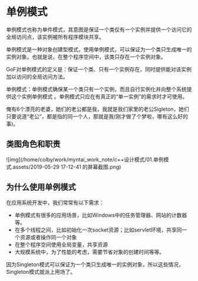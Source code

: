 # 单例模式

单例模式也称为单件模式，其意图是保证一个类仅有一个实例并提供一个访问它的全局访问点，该实例被所有程序模块共享。

单例模式是一种对象创建型模式，使用单例模式，可以保证为一个类只生成唯一的实例对象。也就是说，在整个程序空间中，该类只存在一个实例对象。    

GoF对单例模式的定义是：保证一个类、只有一个实例存在，同时提供能对该实例加以访问的全局访问方法。

单例模式：单例模式确保某一个类只有一个实例，而且自行实例化并向整个系统提供这个实例单例模式  。单例模式只应在有真正的“单一实例”的需求时才可使用。  

俺有6个漂亮的老婆，她们的老公都是我，我就是我们家里的老公Sigleton，她们只要说道“老公”，都是指的同一个人，那就是我(刚才做了个梦啦，哪有这么好的事)。

## 类图角色和职责

![img](/home/colby/work/myntai_work_note/c++设计模式/01.单例模式.assets/2019-05-29 17-12-41 的屏幕截图.png)

## 为什么使用单例模式

在应用系统开发中，我们常常有以下需求：

- 单例模式有很多的应用场景，比如Windows中的任务管理器、网站的计数器等。
- 在多个线程之间，比如初始化一次socket资源；比如servlet环境，共享同一个资源或者操作同一个对象
- 在整个程序空间使用全局变量，共享资源
- 大规模系统中，为了性能的考虑，需要节省对象的创建时间等等。

因为Singleton模式可以保证为一个类只生成唯一的实例对象，所以这些情况，Singleton模式就派上用场了。